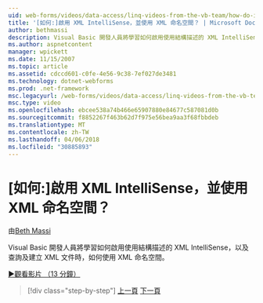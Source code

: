 ```yaml
---
uid: web-forms/videos/data-access/linq-videos-from-the-vb-team/how-do-i-enable-xml-intellisense-and-use-xml-namespaces
title: '[如何:]啟用 XML IntelliSense，並使用 XML 命名空間？ | Microsoft Docs'
author: bethmassi
description: Visual Basic 開發人員將學習如何啟用使用結構描述的 XML IntelliSense，以及查詢及建立 XML 文件時，如何使用 XML 命名空間。
ms.author: aspnetcontent
manager: wpickett
ms.date: 11/15/2007
ms.topic: article
ms.assetid: cdccd601-c0fe-4e56-9c38-7ef027de3481
ms.technology: dotnet-webforms
ms.prod: .net-framework
msc.legacyurl: /web-forms/videos/data-access/linq-videos-from-the-vb-team/how-do-i-enable-xml-intellisense-and-use-xml-namespaces
msc.type: video
ms.openlocfilehash: ebcee538a74b466e65907880e84677c587081d0b
ms.sourcegitcommit: f8852267f463b62d7f975e56bea9aa3f68fbbdeb
ms.translationtype: MT
ms.contentlocale: zh-TW
ms.lasthandoff: 04/06/2018
ms.locfileid: "30885893"
---
```

<a name="how-do-i-enable-xml-intellisense-and-use-xml-namespaces"></a>[如何:]啟用 XML IntelliSense，並使用 XML 命名空間？
====================
由[Beth Massi](https://github.com/bethmassi)

Visual Basic 開發人員將學習如何啟用使用結構描述的 XML IntelliSense，以及查詢及建立 XML 文件時，如何使用 XML 命名空間。

[&#9654;觀看影片 （13 分鐘）](https://channel9.msdn.com/Blogs/ASP-NET-Site-Videos/how-do-i-enable-xml-intellisense-and-use-xml-namespaces)

> [!div class="step-by-step"]
> [上一頁](how-do-i-get-started-with-linq-to-xml.md)
> [下一頁](how-do-i-create-xml-documents-from-sql-data.md)
